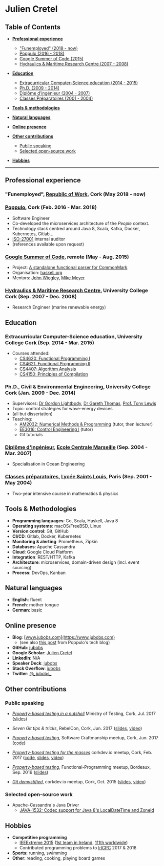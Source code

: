 # Julien Cretel

## Table of Contents

* [**Professional experience**](https://github.com/jubobs/cv#professional-experience)
    * ["Funemployed" (2018 - now)](https://github.com/jubobs/cv#funemployed-republic-of-work-cork-may-2018---now)
    * [Poppulo (2016 - 2018)](https://github.com/jubobs/cv#poppulo-cork-feb-2016---mar-2018)
    * [Google Summer of Code (2015)](https://github.com/jubobs/cv#google-summer-of-code-remote-may---aug-2015)
    * [Hydraulics & Maritime Research Centre (2007 - 2008)](https://github.com/jubobs/cv#hydraulics--maritime-research-centre-university-college-cork-sep-2007---dec-2008)

* [**Education**](https://github.com/jubobs/cv#education)
    * [Extracurricular Computer-Science education (2014 - 2015)](https://github.com/jubobs/cv#extracurricular-computer-science-education-university-college-cork-sep-2014---mar-2015)
    * [Ph.D. (2009 - 2014)](https://github.com/jubobs/cv#phd-civil--environmental-engineering-university-college-cork-jan-2009---dec-2014)
    * [Diplôme d'ingénieur (2004 - 2007)](https://github.com/jubobs/cv#dipl%C3%B4me-ding%C3%A9nieur-ecole-centrale-marseille-sep-2004---mar-2007)
    * [Classes Préparatoires (2001 - 2004)](https://github.com/jubobs/cv#classes-pr%C3%A9paratoires-lyc%C3%A9e-saints-louis-paris-sep-2001---may-2004)

* [**Tools & methodologies**](https://github.com/jubobs/cv#tools--methodologies)

* [**Natural languages**](https://github.com/jubobs/cv#natural-languages)

* [**Online presence**](https://github.com/jubobs/cv#online-presence)

* [**Other contributions**](https://github.com/jubobs/cv#other-contributions)
    * [Public speaking](https://github.com/jubobs/cv#public-speaking)
    * [Selected open-source work](https://github.com/jubobs/cv#selected-open-source-work)

* [**Hobbies**](https://github.com/jubobs/cv#hobbies)

---


## Professional experience

### "Funemployed", [Republic of Work][row], Cork (May 2018 - now)

### [Poppulo](https://www.poppulo.com/), Cork (Feb. 2016 - Mar. 2018)

* Software Engineer
* Co-developed the microservices architecture of the _People_ context.
* Technology stack centred around Java 8, Scala, Kafka, Docker, Kubernetes, Gitlab...
* [ISO-27001][iso] internal auditor
* (references available upon request)

### [Google Summer of Code][gsoc], remote (May - Aug. 2015)

* Project: [A standalone functional parser for CommonMark][gsoc-project]
* Organisation: [haskell.org](https://www.haskell.org/)
* Mentors: [John Wiegley][jwiegley], [Mike Meyer][mmeyer]


### [Hydraulics & Maritime Research Centre][hmrc], University College Cork (Sep. 2007 - Dec. 2008)

* Research Engineer (marine renewable energy)


## Education

### Extracurricular Computer-Science education, University College Cork (Sep. 2014 - Mar. 2015)

* Courses attended:
    * [CS4620: Functional Programming I][cs4620]
    * [CS4621: Functional Programming II][cs4621]
    * [CS4407: Algorithm Analysis][cs4407]
    * [CS4150: Principles of Compilation][cs4150]


### Ph.D., Civil & Environmental Engineering, University College Cork (Jan. 2009 - Dec. 2014)
* Supervisors: [Dr Gordon Lightbody][gordon], [Dr Gareth Thomas][gareth], [Prof. Tony Lewis][tony]
* Topic: control strategies for wave-energy devices
* (all but dissertation)
* Teaching:
    * [AM2032: Numerical Methods & Programming][am2032] (tutor, then lecturer)
    * [EE3016: Control Engineering I][ee3016] (tutor)
    * Git tutorials

### [Diplôme d'ingénieur][ingenieur], [Ecole Centrale Marseille][centrale-marseille] (Sep. 2004 - Mar. 2007)

* Specialisation in Ocean Engineering


### [Classes préparatoires][prepa], [Lycée Saints Louis][st-louis], Paris (Sep. 2001 - May 2004)

* Two-year intensive course in mathematics & physics


## Tools & Methodologies

* **Programming languages**: Go, Scala, Haskell, Java 8
* **Operating systems**: macOS/FreeBSD, Linux
* **Version control**: Git, GitHub
* **CI/CD**: Gitlab, Docker, Kubernetes
* **Monitoring & alerting**: Prometheus, Zipkin
* **Databases**: Apache Cassandra
* **Cloud**: Google Cloud Platform
* **Integration**: REST/HTTP, Kafka
* **Architecture**: microservices, domain-driven design (incl. event sourcing)
* **Process**: DevOps, Kanban


## Natural languages

* **English**: fluent
* **French**: mother tongue
* **German**: basic


## Online presence

* **Blog**: [www.jubobs.com](https://www.jubobs.com)
    * (see also [this post][poppulo-blogpost] from Poppulo's tech blog)
* **GitHub**: [jubobs](https://github.com/jubobs)
* **Google Scholar**: [Julien Cretel][google-scholar]
* **LinkedIn**: N/A
* **Speaker Deck**: [jubobs](https://speakerdeck.com/jubobs)
* **Stack Overflow**: [jubobs][stackoverflow]
* **Twitter**: [@\_jubobs\_](https://twitter.com/_jubobs_)


## Other contributions

### Public speaking

* [_Property-based testing in a nutshell_][pbt-ministry-meetup]
  Ministry of Testing, Cork, Jul. 2017
  ([slides][pbt-ministry-slides])

* _Seven Git tips & tricks_,
  RebelCon, Cork, Jun. 2017
  ([slides][7-git-slides], [video][7-git-video])

* [_Property-based testing_][pbt-crafters-meetup],
  Software Craftmanship meetup, Cork, Jun. 2017
  ([code][pbt-crafters-code])

* [_Property-based testing for the masses_][pbt-corkdev-meetup]
  corkdev.io meetup, Cork, Feb. 2017
  ([code][pbt-corkdev-code], [slides][pbt-corkdev-slides], [video][pbt-corkdev-video])

* [_Property-based testing_][pbt-bdx-meetup],
  Functional-Programming meetup, Bordeaux, Sep. 2016
  ([slides][pbt-bdx-slides])

* [_Git demystified_][git-demystified-meetup],
  corkdev.io meetup, Cork, Oct. 2015
  ([slides][git-demystified-slides], [video][git-demystified-video])


### Selected open-source work

* Apache-Cassandra's Java Driver
    * [JAVA-1532: Codec support for Java 8's LocalDateTime and ZoneId][java1532]

## Hobbies

* **Competitive programming**
    * [IEEExtreme 2015][ieeextreme] ([1st team in Ireland][ieeextreme-country], [111th worldwide][ieeextreme-worldwide])
    * Contributed programming problems to [IrlCPC][irlcpc] 2017 & 2018
* **Sports**: running, swimming
* **Other**: reading, cooking, playing board games


[7-git-video]: https://www.youtube.com/watch?v=1mJQdcDi7z0
[7-git-slides]: https://speakerdeck.com/jubobs/7-git-tips-and-tricks-by-jubobs

[am2032]: https://www.ucc.ie/admin/registrar/modules/descriptions/AM.html#AM2032

[centrale-marseille]: https://www.centrale-marseille.fr/en

[cs4150]: https://www.ucc.ie/admin/registrar/modules/descriptions/page014.html#CS4150
[cs4620]: https://www.ucc.ie/admin/registrar/modules/descriptions/page014.html#CS4620
[cs4621]: https://www.ucc.ie/admin/registrar/modules/descriptions/page014.html#CS4621
[cs4407]: https://www.ucc.ie/admin/registrar/modules/descriptions/page014.html#CS4407

[ee3016]: https://www.ucc.ie/admin/registrar/modules/descriptions/EE.html#EE3016

[pbt-bdx-meetup]: https://www.meetup.com/bdx-fp/events/233327084/
[pbt-bdx-slides]: https://speakerdeck.com/jubobs/property-based-testing-1

[gareth]: http://publish.ucc.ie/researchprofiles/D019/gthomas

[git-demystified-meetup]: https://www.meetup.com/corkdev-io/events/225761607/
[git-demystified-slides]: https://github.com/jubobs/talks/blob/master/corkdev-oct2015/slides.md
[git-demystified-video]: https://www.youtube.com/watch?v=nvUbAkncoso

[google-scholar]: https://scholar.google.com/citations?user=SLDeQ5wAAAAJ

[gordon]: https://www.ucc.ie/en/serg/windenergy/people/gordon/

[gsoc]: https://summerofcode.withgoogle.com/
[gsoc-project]: https://www.google-melange.com/archive/gsoc/2015/orgs/haskell/projects/jubobs.html

[hmrc]: http://www.marei.ie/

[ieeextreme]: http://ieeextreme.org/
[ieeextreme-country]: http://sites.ieee.org/xtreme/files/2017/05/Xtreme-9.0-Final-Standings-by-Overall-Rank.pdf
[ieeextreme-worldwide]: http://sites.ieee.org/xtreme/files/2017/05/Xtreme-9.0-Final-Standings-by-Country.pdf

[ingenieur]: https://en.wikipedia.org/wiki/Dipl%C3%B4me_d%27Ing%C3%A9nieur
[iso]: https://www.iso.org/isoiec-27001-information-security.html
[irlcpc]: https://www.insight-centre.org/content/irish-collegiate-programming-contest-irlcpc
[java1532]: https://github.com/datastax/java-driver/pull/1016
[jwiegley]: http://www.newartisans.com
[mmeyer]: http://blog.mired.org

[pbt-corkdev-meetup]: https://www.meetup.com/corkdev-io/events/237848006/
[pbt-corkdev-code]: https://github.com/jubobs/corkdev-feb-2017
[pbt-corkdev-slides]: https://speakerdeck.com/jubobs/property-based-testing-for-the-masses
[pbt-corkdev-video]: https://www.youtube.com/watch?v=h96c-coQWkE

[pbt-crafters-code]: https://github.com/jubobs/Cork-Software-Craftsmanship-workshop-on-property-based-testing
[pbt-crafters-meetup]: https://www.meetup.com/Cork-Software-Craftsmanship-Meetup/events/239666281/

[pbt-ministry-slides]: https://speakerdeck.com/jubobs/property-based-testing-in-a-nutshell
[pbt-ministry-meetup]: https://www.meetup.com/Ministry-of-Testing-Cork/events/240736464/

[poppulo]: https://www.poppulo.com/
[poppulo-blogpost]: http://techblog.poppulo.com/use-custom-value-classes-for-greater-abstraction-and-type-safety/

[prepa]: https://en.wikipedia.org/wiki/Classe_pr%C3%A9paratoire_aux_grandes_%C3%A9coles

[row]: http://www.republicofwork.com/

[st-louis]: http://www.lycee-saintlouis.fr/
[stackoverflow]: https://stackoverflow.com/users/2541573/jubobs?tab=profile

[tony]: http://research.ucc.ie/profiles/D012/tlewis
